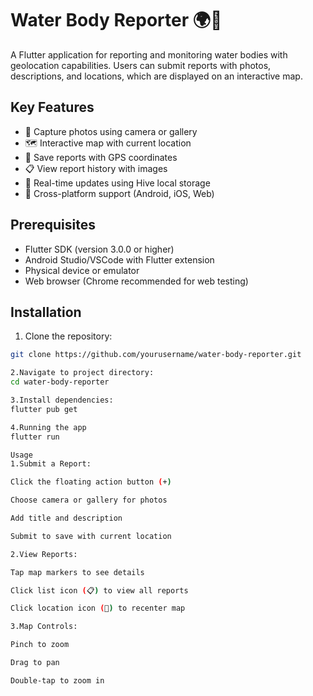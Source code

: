 # Water Body Reporter 🌍📍

A Flutter application for reporting and monitoring water bodies with geolocation capabilities. Users can submit reports with photos, descriptions, and locations, which are displayed on an interactive map.

## Key Features
- 📸 Capture photos using camera or gallery
- 🗺 Interactive map with current location
- 📍 Save reports with GPS coordinates
- 📋 View report history with images
- 🔄 Real-time updates using Hive local storage
- 📱 Cross-platform support (Android, iOS, Web)

## Prerequisites
- Flutter SDK (version 3.0.0 or higher)
- Android Studio/VSCode with Flutter extension
- Physical device or emulator
- Web browser (Chrome recommended for web testing)

## Installation
1. Clone the repository:
```bash
git clone https://github.com/yourusername/water-body-reporter.git

2.Navigate to project directory:
cd water-body-reporter

3.Install dependencies:
flutter pub get

4.Running the app
flutter run

Usage
1.Submit a Report:

Click the floating action button (+)

Choose camera or gallery for photos

Add title and description

Submit to save with current location

2.View Reports:

Tap map markers to see details

Click list icon (📋) to view all reports

Click location icon (🎯) to recenter map

3.Map Controls:

Pinch to zoom

Drag to pan

Double-tap to zoom in
